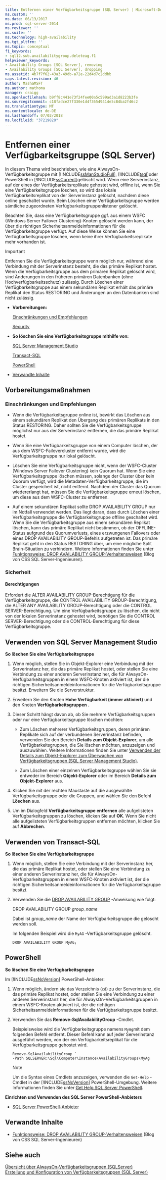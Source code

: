 ```yaml
---
title: Entfernen einer Verfügbarkeitsgruppe (SQL Server) | Microsoft-Dokumentation
ms.custom: ''
ms.date: 06/13/2017
ms.prod: sql-server-2014
ms.reviewer: ''
ms.suite: ''
ms.technology: high-availability
ms.tgt_pltfrm: ''
ms.topic: conceptual
f1_keywords:
- sql12.swb.availabilitygroup.deleteag.f1
helpviewer_keywords:
- Availability Groups [SQL Server], removing
- Availability Groups [SQL Server], dropping
ms.assetid: 4b7f7f62-43a3-49db-a72e-22d4d7c2ddbb
caps.latest.revision: 46
author: MashaMSFT
ms.author: mathoma
manager: craigg
ms.openlocfilehash: b9ff8c441e73f24fee00a5c599ad3a1d8223b3fe
ms.sourcegitcommit: c18fadce27f330e1d4f36549414e5c84ba2f46c2
ms.translationtype: MT
ms.contentlocale: de-DE
ms.lasthandoff: 07/02/2018
ms.locfileid: "37219820"
---
```

# <a name="remove-an-availability-group-sql-server"></a>Entfernen einer Verfügbarkeitsgruppe (SQL Server)
  In diesem Thema wird beschrieben, wie eine AlwaysOn-Verfügbarkeitsgruppe mit [!INCLUDE[ssManStudioFull](../../../includes/ssmanstudiofull-md.md)], [!INCLUDE[tsql](../../../includes/tsql-md.md)]oder PowerShell in [!INCLUDE[ssCurrent](../../../includes/sscurrent-md.md)]gelöscht wird. Wenn eine Serverinstanz, auf der eines der Verfügbarkeitsreplikate gehostet wird, offline ist, wenn Sie eine Verfügbarkeitsgruppe löschen, so wird das lokale Verfügbarkeitsreplikat von der Serverinstanz gelöscht, nachdem diese online geschaltet wurde. Beim Löschen einer Verfügbarkeitsgruppe werden sämtliche zugeordneten Verfügbarkeitsgruppenlistener gelöscht.  
  
 Beachten Sie, dass eine Verfügbarkeitsgruppe ggf. aus einem WSFC (Windows Server Failover Clustering)-Knoten gelöscht werden kann, der über die richtigen Sicherheitsanmeldeinformationen für die Verfügbarkeitsgruppe verfügt. Auf diese Weise können Sie eine Verfügbarkeitsgruppe löschen, wenn keine ihrer Verfügbarkeitsreplikate mehr vorhanden ist.  
  
> [!IMPORTANT]  
>  Entfernen Sie die Verfügbarkeitsgruppe wenn möglich nur, während eine Verbindung mit der Serverinstanz besteht, die das primäre Replikat hostet. Wenn die Verfügbarkeitsgruppe aus dem primären Replikat gelöscht wird, sind Änderungen in den früheren primären Datenbanken (ohne Hochverfügbarkeitsschutz) zulässig. Durch Löschen einer Verfügbarkeitsgruppe aus einem sekundären Replikat erhält das primäre Replikat den Status RESTORING und Änderungen an den Datenbanken sind nicht zulässig.  
  
-   **Vorbereitungen:**  
  
     [Einschränkungen und Empfehlungen](#Restrictions)  
  
     [Security](#Security)  
  
-   **So löschen Sie eine Verfügbarkeitsgruppe mithilfe von:**  
  
     [SQL Server Management Studio](#SSMSProcedure)  
  
     [Transact-SQL](#TsqlProcedure)  
  
     [PowerShell](#PowerShellProcedure)  
  
-   [Verwandte Inhalte](#RelatedContent)  
  
##  <a name="BeforeYouBegin"></a> Vorbereitungsmaßnahmen  
  
###  <a name="Restrictions"></a> Einschränkungen und Empfehlungen  
  
-   Wenn die Verfügbarkeitsgruppe online ist, bewirkt das Löschen aus einem sekundären Replikat den Übergang des primären Replikats in den Status RESTORING. Daher sollten Sie die Verfügbarkeitsgruppe möglichst nur aus der Serverinstanz entfernen, die das primäre Replikat hostet.  
  
-   Wenn Sie eine Verfügbarkeitsgruppe von einem Computer löschen, der aus dem WSFC-Failovercluster entfernt wurde, wird die Verfügbarkeitsgruppe nur lokal gelöscht.  
  
-   Löschen Sie eine Verfügbarkeitsgruppe nicht, wenn der WSFC-Cluster (Windows Server Failover Clustering) kein Quorum hat. Wenn Sie eine Verfügbarkeitsgruppe löschen müssen, solange der Cluster über kein Quorum verfügt, wird die Metadaten-Verfügbarkeitsgruppe, die im Cluster gespeichert ist, nicht entfernt. Nachdem der Cluster das Quorum wiedererlangt hat, müssen Sie die Verfügbarkeitsgruppe erneut löschen, um diese aus dem WSFC-Cluster zu entfernen.  
  
-   Auf einem sekundären Replikat sollte DROP AVAILABILITY GROUP nur im Notfall verwendet werden. Das liegt daran, dass durch Löschen einer Verfügbarkeitsgruppe die Verfügbarkeitsgruppe offline geschaltet wird. Wenn Sie die Verfügbarkeitsgruppe aus einem sekundären Replikat löschen, kann das primäre Replikat nicht bestimmen, ob der OFFLINE-Status aufgrund des Quorumverlusts, eines erzwungenen Failovers oder eines DROP AVAILABILITY GROUP-Befehls aufgetreten ist. Das primäre Replikat geht in den Status RESTORING über, um eine mögliche Split Brain-Situation zu verhindern. Weitere Informationen finden Sie unter [Funktionsweise: DROP AVAILABILITY GROUP-Verhaltensweisen](http://blogs.msdn.com/b/psssql/archive/2012/06/13/how-it-works-drop-availability-group-behaviors.aspx) (Blog von CSS SQL Server-Ingenieuren).  
  
###  <a name="Security"></a> Sicherheit  
  
####  <a name="Permissions"></a> Berechtigungen  
 Erfordert die ALTER AVAILABILITY GROUP-Berechtigung für die Verfügbarkeitsgruppe, die CONTROL AVAILABILITY GROUP-Berechtigung, die ALTER ANY AVAILABILITY GROUP-Berechtigung oder die CONTROL SERVER-Berechtigung. Um eine Verfügbarkeitsgruppe zu löschen, die nicht von der lokalen Serverinstanz gehostet wird, benötigen Sie die CONTROL SERVER-Berechtigung oder die CONTROL-Berechtigung für diese Verfügbarkeitsgruppe.  
  
##  <a name="SSMSProcedure"></a> Verwenden von SQL Server Management Studio  
 **So löschen Sie eine Verfügbarkeitsgruppe**  
  
1.  Wenn möglich, stellen Sie in Objekt-Explorer eine Verbindung mit der Serverinstanz her, die das primäre Replikat hostet, oder stellen Sie eine Verbindung zu einer anderen Serverinstanz her, die für AlwaysOn-Verfügbarkeitsgruppen in einem WSFC-Knoten aktiviert ist, der die richtigen Sicherheitsanmeldeinformationen für die Verfügbarkeitsgruppe besitzt. Erweitern Sie die Serverstruktur.  
  
2.  Erweitern Sie den Knoten **Hohe Verfügbarkeit (immer aktiviert)** und den Knoten **Verfügbarkeitsgruppen** .  
  
3.  Dieser Schritt hängt davon ab, ob Sie mehrere Verfügbarkeitsgruppen oder nur eine Verfügbarkeitsgruppe löschen möchten:  
  
    -   Zum Löschen mehrerer Verfügbarkeitsgruppen, deren primären Replikate sich auf der verbundenen Serverinstanz befinden, verwenden Sie den Bereich **Details zum Objekt-Explorer**, um alle Verfügbarkeitsgruppen, die Sie löschen möchten, anzuzeigen und auszuwählen. Weitere Informationen finden Sie unter [Verwenden der Details zum Objekt-Explorer zum Überwachen von Verfügbarkeitsgruppen &#40;SQL Server Management Studio&#41;](use-object-explorer-details-to-monitor-availability-groups.md).  
  
    -   Zum Löschen einer einzelnen Verfügbarkeitsgruppe wählen Sie sie entweder im Bereich **Objekt-Explorer** oder im Bereich **Details zum Objekt-Explorer** aus.  
  
4.  Klicken Sie mit der rechten Maustaste auf die ausgewählte Verfügbarkeitsgruppe oder die Gruppen, und wählen Sie den Befehl **Löschen** aus.  
  
5.  Um im Dialogfeld **Verfügbarkeitsgruppe entfernen** alle aufgelisteten Verfügbarkeitsgruppen zu löschen, klicken Sie auf **OK**. Wenn Sie nicht alle aufgelisteten Verfügbarkeitsgruppen entfernen möchten, klicken Sie auf **Abbrechen**.  
  
##  <a name="TsqlProcedure"></a> Verwenden von Transact-SQL  
 **So löschen Sie eine Verfügbarkeitsgruppe**  
  
1.  Wenn möglich, stellen Sie eine Verbindung mit der Serverinstanz her, die das primäre Replikat hostet, oder stellen Sie eine Verbindung zu einer anderen Serverinstanz her, die für AlwaysOn-Verfügbarkeitsgruppen in einem WSFC-Knoten aktiviert ist, der die richtigen Sicherheitsanmeldeinformationen für die Verfügbarkeitsgruppe besitzt.  
  
2.  Verwenden Sie die [DROP AVAILABILITY GROUP](/sql/t-sql/statements/drop-availability-group-transact-sql) -Anweisung wie folgt:  
  
     DROP AVAILABILITY GROUP *group_name*  
  
     Dabei ist *group_name* der Name der Verfügbarkeitsgruppe die gelöscht werden soll.  
  
     Im folgenden Beispiel wird die `MyAG` -Verfügbarkeitsgruppe gelöscht.  
  
    ```  
    DROP AVAILABILITY GROUP MyAG;  
    ```  
  
##  <a name="PowerShellProcedure"></a> PowerShell  
 **So löschen Sie eine Verfügbarkeitsgruppe**  
  
 Im [!INCLUDE[ssNoVersion](../../../includes/ssnoversion-md.md)] PowerShell-Anbieter:  
  
1.  Wenn möglich, ändern sie das Verzeichnis (`cd`) zu der Serverinstanz, die das primäre Replikat hostet, oder stellen Sie eine Verbindung zu einer anderen Serverinstanz her, die für AlwaysOn-Verfügbarkeitsgruppen in einem WSFC-Knoten aktiviert ist, der die richtigen Sicherheitsanmeldeinformationen für die Verfügbarkeitsgruppe besitzt.  
  
2.  Verwenden Sie das **Remove-SqlAvailabilityGroup** -Cmdlet.  
  
     Beispielsweise wird die Verfügbarkeitsgruppe namens `MyAg`mit dem folgenden Befehl entfernt. Dieser Befehl kann auf jeder Serverinstanz ausgeführt werden, von der ein Verfügbarkeitsreplikat für die Verfügbarkeitsgruppe gehostet wird.  
  
    ```  
    Remove-SqlAvailabilityGroup `   
    -Path SQLSERVER:\Sql\Computer\Instance\AvailabilityGroups\MyAg  
    ```  
  
    > [!NOTE]  
    >  Um die Syntax eines Cmdlets anzuzeigen, verwenden die `Get-Help` -Cmdlet in der [!INCLUDE[ssNoVersion](../../../includes/ssnoversion-md.md)] PowerShell-Umgebung. Weitere Informationen finden Sie unter [Get Help SQL Server PowerShell](../../../powershell/sql-server-powershell.md).  
  
 **Einrichten und Verwenden des SQL Server PowerShell-Anbieters**  
  
-   [SQL Server PowerShell-Anbieter](../../../powershell/sql-server-powershell-provider.md)  
  
##  <a name="RelatedContent"></a> Verwandte Inhalte  
  
-   
  [Funktionsweise: DROP AVAILABILITY GROUP-Verhaltensweisen](http://blogs.msdn.com/b/psssql/archive/2012/06/13/how-it-works-drop-availability-group-behaviors.aspx) (Blog von CSS SQL Server-Ingenieuren)  
  
## <a name="see-also"></a>Siehe auch  
 [Übersicht über AlwaysOn-Verfügbarkeitsgruppen &#40;SQLServer&#41;](overview-of-always-on-availability-groups-sql-server.md)   
 [Erstellung und Konfiguration von Verfügbarkeitsgruppen &#40;SQL Server&#41;](creation-and-configuration-of-availability-groups-sql-server.md)  
  
  
